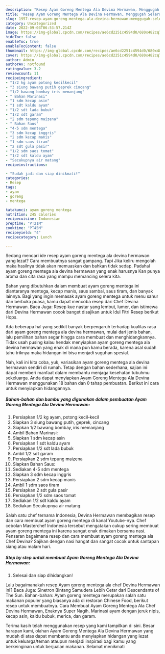 ```yaml
---
description: "Resep Ayam Goreng Mentega Ala Devina Hermawan, Menggugah Selera"
title: "Resep Ayam Goreng Mentega Ala Devina Hermawan, Menggugah Selera"
slug: 1957-resep-ayam-goreng-mentega-ala-devina-hermawan-menggugah-selera
category: Uncategorized
date: 2022-09-03T06:53:57.214Z
image: https://img-global.cpcdn.com/recipes/ae6cd2251c4594d0/680x482cq70/ayam-goreng-mentega-ala-devina-hermawan-foto-resep-utama.jpg
hideToc: false
enableToc: true
enableTocContent: false
thumbnail: https://img-global.cpcdn.com/recipes/ae6cd2251c4594d0/680x482cq70/ayam-goreng-mentega-ala-devina-hermawan-foto-resep-utama.jpg
cover: https://img-global.cpcdn.com/recipes/ae6cd2251c4594d0/680x482cq70/ayam-goreng-mentega-ala-devina-hermawan-foto-resep-utama.jpg
author: Admin
authorAv: notfound
ratingvalue: 3.2
reviewcount: 11
recipeingredient:
- "1/2 kg ayam potong kecilkecil"
- "3 siung bawang putih geprek cincang"
- "1/2 bawang bombay iris memanjang"
- " Bahan Marinasi"
- "1 sdm kecap asin"
- "1 sdt kaldu ayam"
- "1/2 sdt lada bubuk"
- "1/2 sdt garam"
- "2 sdm tepung maizena"
- " Bahan Saus"
- "4-5 sdm mentega"
- "3 sdm kecap inggris"
- "2 sdm kecap manis"
- "1 sdm saos tiram"
- "2 sdt gula pasir"
- "1/2 sdm saos tomat"
- "1/2 sdt kaldu ayam"
- "Secukupnya air matang"
recipeinstructions:

- "Sudah jadi dan siap dinikmati!"
categories:
- Resep
tags:
- ayam
- goreng
- mentega

katakunci: ayam goreng mentega 
nutrition: 245 calories
recipecuisine: Indonesian
preptime: "PT21M"
cooktime: "PT45M"
recipeyield: "4"
recipecategory: Lunch

---
```



Sedang mencari ide resep ayam goreng mentega ala devina hermawan yang lezat? Cara membuatnya sangat gampang. Tapi Jika keliru mengolah maka hasilnya tidak akan memuaskan dan bahkan tidak sedap. Padahal ayam goreng mentega ala devina hermawan yang enak harusnya Kan punya aroma dan cita rasa yang mampu memancing selera kita.


Bahan yang dibutuhkan dalam membuat ayam goreng mentega ini diantaranya mentega, kecap manis, saus sambal, saus tiram, dan banyak lainnya. Bagi yang ingin memasak ayam goreng mentega untuk menu sahur dan berbuka puasa, kamu dapat mencoba resep dari Chef Devina Hermawan. Baca Juga: Resep kue nastar yang lembut, lumer, dan istimewa dari Devina Hermawan cocok banget disajikan untuk Idul Fitri Resep berikut Hops.

Ada beberapa hal yang sedikit banyak berpengaruh terhadap kualitas rasa dari ayam goreng mentega ala devina hermawan, mulai dari jenis bahan, lalu pemilihan bahan segar hingga cara membuat dan menghidangkannya. Tidak usah pusing kalau hendak menyiapkan ayam goreng mentega ala devina hermawan yang enak di mana pun kamu berada, karena asal sudah tahu triknya maka hidangan ini bisa menjadi suguhan spesial.


Nah, kali ini kita coba, yuk, variasikan ayam goreng mentega ala devina hermawan sendiri di rumah. Tetap dengan bahan sederhana, sajian ini dapat memberi manfaat dalam membantu menjaga kesehatan tubuhmu sekeluarga. Anda dapat menyiapkan Ayam Goreng Mentega Ala Devina Hermawan menggunakan 18 bahan dan 0 tahap pembuatan. Berikut ini cara untuk menyiapkan hidangannya.

<!--inarticleads1-->

##### Bahan-bahan dan bumbu yang digunakan dalam pembuatan Ayam Goreng Mentega Ala Devina Hermawan:

1. Persiapkan 1/2 kg ayam, potong kecil-kecil
1. Siapkan 3 siung bawang putih, geprek, cincang
1. Siapkan 1/2 bawang bombay, iris memanjang
1. Ambil  Bahan Marinasi:
1. Siapkan 1 sdm kecap asin
1. Persiapkan 1 sdt kaldu ayam
1. Persiapkan 1/2 sdt lada bubuk
1. Ambil 1/2 sdt garam
1. Persiapkan 2 sdm tepung maizena
1. Siapkan  Bahan Saus:
1. Sediakan 4-5 sdm mentega
1. Siapkan 3 sdm kecap inggris
1. Persiapkan 2 sdm kecap manis
1. Ambil 1 sdm saos tiram
1. Persiapkan 2 sdt gula pasir
1. Persiapkan 1/2 sdm saos tomat
1. Sediakan 1/2 sdt kaldu ayam
1. Sediakan Secukupnya air matang


Salah satu chef ternama Indonesia, Devina Hermawan membagikan resep dan cara membuat ayam goreng mentega di kanal Youtube-nya. Chef cebolan Masterchef Indonesia tersebut mengatakan cukup sering membuat ayam goreng mentega ini karena sangat enak dimakan bersama nasi. Pensaran bagaimana resep dan cara membuat ayam goreng mentega ala Chef Devina? Sajikan dengan nasi hangat dan sangat cocok untuk santapan siang atau malam hari. 

<!--inarticleads2-->

##### Step by step untuk membuat Ayam Goreng Mentega Ala Devina Hermawan:


1. Selesai dan siap dihidangkan!

Lalu bagaimanakah resep Ayam goreng mentega ala chef Devina Hermawan ini? Baca Juga: Sinetron Bintang Samudera Lebih Cetar dari Descendants of The Sun. Bahan-bahan: Ayam goreng mentega merupakan salah satu makanan populer yang biasanya ada di restoran Chinese Food, berikut resep untuk membuatnya. Cara Membuat Ayam Goreng Mentega Ala Chef Devina Hermawan, Enaknya Super Nagih. Marinasi ayam dengan jeruk nipis, kecap asin, kaldu bubuk, merica, dan garam. 

Terima kasih telah menggunakan resep yang kami tampilkan di sini. Besar harapan kami, olahan Ayam Goreng Mentega Ala Devina Hermawan yang mudah di atas dapat membantu anda menyiapkan hidangan yang lezat untuk keluarga/teman ataupun menjadi inspirasi bagi kamu yang berkeinginan untuk berjualan makanan. Selamat menikmati
